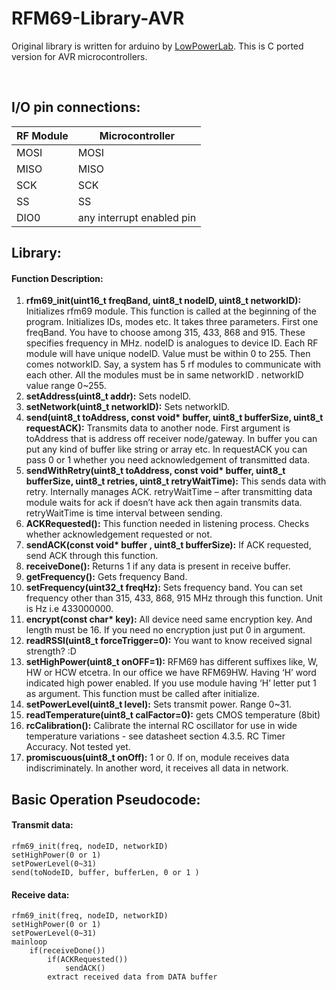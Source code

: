 # RFM69-Library-AVR #
Original library is written for arduino by [LowPowerLab](https://github.com/LowPowerLab/RFM69). This is C ported version for AVR microcontrollers.

</br>

## I/O pin connections: ##

| RF Module | Microcontroller |
| --------- | --------------- |
|MOSI |	MOSI |
| MISO | MISO |
| SCK | SCK |
| SS | SS |
| DIO0 | any interrupt enabled pin |

## Library: ##

#### Function Description: ####
1.	**rfm69_init(uint16_t freqBand, uint8_t nodeID, uint8_t networkID):** Initializes rfm69 module. This function is called at the beginning of the program. Initializes IDs, modes etc. It takes three parameters. First one freqBand. You have to choose among 315, 433, 868 and 915. These specifies frequency in MHz. nodeID is analogues to device ID. Each RF module will have unique nodeID. Value must be within 0 to 255. Then comes notworkID. Say, a system has 5 rf modules to communicate with each other. All the modules must be in same networkID . networkID value range 0~255.
2.	**setAddress(uint8_t addr):** Sets nodeID.
3.	**setNetwork(uint8_t networkID):** Sets networkID.
4.	**send(uint8_t toAddress, const void\* buffer, uint8_t bufferSize, uint8_t requestACK):** Transmits data to another node. First argument is toAddress that is address off receiver node/gateway. In buffer you can put any kind of buffer like string or array etc. In requestACK you can pass 0 or 1 whether you need acknowledgement of transmitted data.
5.	**sendWithRetry(uint8_t toAddress, const void\* buffer, uint8_t bufferSize, uint8_t retries, uint8_t retryWaitTime):** This sends data with retry. Internally manages ACK. retryWaitTime – after transmitting data module waits for ack if doesn’t have ack then again transmits data. retryWaitTime is time interval between sending.
6.	**ACKRequested():** This function needed in listening process. Checks whether acknowledgement requested or not.
7.	**sendACK(const void\* buffer , uint8_t bufferSize):** If ACK requested, send ACK through this function.
8.	**receiveDone():**  Returns 1 if any data is present in receive buffer.
9.	**getFrequency():** Gets frequency Band.
10.	**setFrequency(uint32_t freqHz):** Sets frequency band. You can set frequency other than 315, 433, 868, 915 MHz through this function. Unit is Hz i.e 433000000. 
11.	**encrypt(const char\* key):** All device need same encryption key. And length must be 16. If you need no encryption just put 0 in argument. 
12.	**readRSSI(uint8_t forceTrigger=0):** You want to know received signal strength? :D
13.	**setHighPower(uint8_t onOFF=1):** RFM69 has different suffixes like, W, HW or HCW etcetra. In our office we have RFM69HW. Having ‘H’ word indicated high power enabled. If you use module having ‘H’ letter put 1 as argument. This function must be called after initialize.
14.	**setPowerLevel(uint8_t level):** Sets transmit power. Range 0~31.
15.	**readTemperature(uint8_t calFactor=0):** gets CMOS temperature (8bit)
16.	**rcCalibration():** Calibrate the internal RC oscillator for use in wide temperature variations - see datasheet section 4.3.5. RC Timer Accuracy. Not tested yet.
17.	**promiscuous(uint8_t onOff):** 1 or 0. If on, module receives data indiscriminately. In another word, it receives all data in network.


## Basic Operation Pseudocode: ##
#### Transmit data: ####

```
rfm69_init(freq, nodeID, networkID)
setHighPower(0 or 1)
setPowerLevel(0~31)
send(toNodeID, buffer, bufferLen, 0 or 1 )
```

#### Receive data: ####

```
rfm69_init(freq, nodeID, networkID)
setHighPower(0 or 1)
setPowerLevel(0~31)
mainloop
    if(receiveDone())
        if(ACKRequested())
            sendACK()
        extract received data from DATA buffer
```
